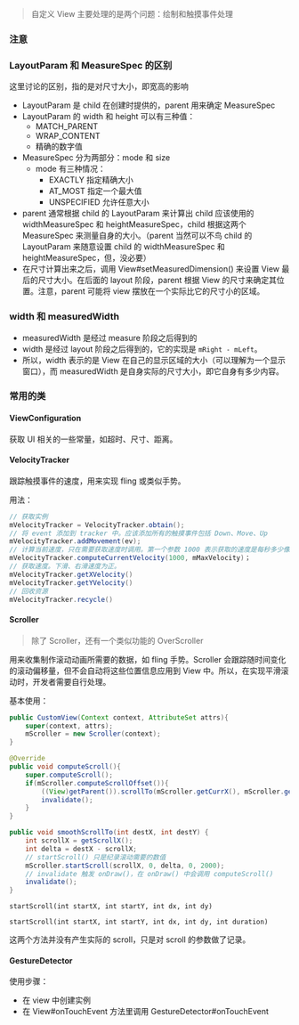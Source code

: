 > 自定义 View 主要处理的是两个问题：绘制和触摸事件处理



### 注意

### LayoutParam 和 MeasureSpec 的区别

这里讨论的区别，指的是对尺寸大小，即宽高的影响

* LayoutParam 是 child 在创建时提供的，parent 用来确定 MeasureSpec
* LayoutParam 的 width 和 height 可以有三种值：
  * MATCH_PARENT
  * WRAP_CONTENT
  * 精确的数字值
* MeasureSpec 分为两部分：mode 和 size
  * mode 有三种情况：
    * EXACTLY 指定精确大小
    * AT_MOST 指定一个最大值
    * UNSPECIFIED 允许任意大小
* parent 通常根据 child 的 LayoutParam 来计算出 child 应该使用的 widthMeasureSpec 和 heightMeasureSpec，child 根据这两个 MeasureSpec 来测量自身的大小。（parent 当然可以不鸟 child 的 LayoutParam 来随意设置 child 的 widthMeasureSpec 和 heightMeasureSpec，但，没必要）
* 在尺寸计算出来之后，调用 View#setMeasuredDimension() 来设置 View 最后的尺寸大小。在后面的 layout 阶段，parent 根据 View 的尺寸来确定其位置。注意，parent 可能将 view 摆放在一个实际比它的尺寸小的区域。



### width 和 measuredWidth

* measuredWidth 是经过 measure 阶段之后得到的
* width 是经过 layout 阶段之后得到的，它的实现是 `mRight - mLeft`。
* 所以，width 表示的是 View 在自己的显示区域的大小（可以理解为一个显示窗口），而 measuredWidth 是自身实际的尺寸大小，即它自身有多少内容。





### 





### 常用的类

#### ViewConfiguration

获取 UI 相关的一些常量，如超时、尺寸、距离。



#### VelocityTracker

跟踪触摸事件的速度，用来实现 fling 或类似手势。

用法：

```java
// 获取实例
mVelocityTracker = VelocityTracker.obtain();
// 将 event 添加到 tracker 中。应该添加所有的触摸事件包括 Down、Move、Up
mVelocityTracker.addMovement(ev);
// 计算当前速度，只在需要获取速度时调用。第一个参数 1000 表示获取的速度是每秒多少像素，第二个参数表示允许的最大速度。
mVelocityTracker.computeCurrentVelocity(1000, mMaxVelocity)；
// 获取速度。下滑、右滑速度为正。
mVelocityTracker.getXVelocity()
mVelocityTracker.getYVelocity()
// 回收资源
mVelocityTracker.recycle()
```



#### Scroller

> 除了 Scroller，还有一个类似功能的 OverScroller 

用来收集制作滚动动画所需要的数据，如 fling 手势。Scroller 会跟踪随时间变化的滚动偏移量，但不会自动将这些位置信息应用到 View 中。所以，在实现平滑滚动时，开发者需要自行处理。

基本使用：

```java
public CustomView(Context context, AttributeSet attrs){
    super(context, attrs);
    mScroller = new Scroller(context);
}

@Override
public void computeScroll(){
    super.computeScroll();
    if(mScroller.computeScrollOffset()){
        ((View)getParent()).scrollTo(mScroller.getCurrX(), mScroller.getCurrY());
        invalidate();
    }
}

public void smoothScrollTo(int destX, int destY) {
    int scrollX = getScrollX();
    int delta = destX - scrollX;
    // startScroll() 只是纪录滚动需要的数值
    mScroller.startScroll(scrollX, 0, delta, 0, 2000);
    // invalidate 触发 onDraw()，在 onDraw() 中会调用 computeScroll()
    invalidate();
}
```

`startScroll(int startX, int startY, int dx, int dy)`

`startScroll(int startX, int startY, int dx, int dy, int duration)`

 这两个方法并没有产生实际的 scroll，只是对 scroll 的参数做了记录。



#### GestureDetector

使用步骤：

* 在 view 中创建实例
* 在 View#onTouchEvent 方法里调用 GestureDetector#onTouchEvent 